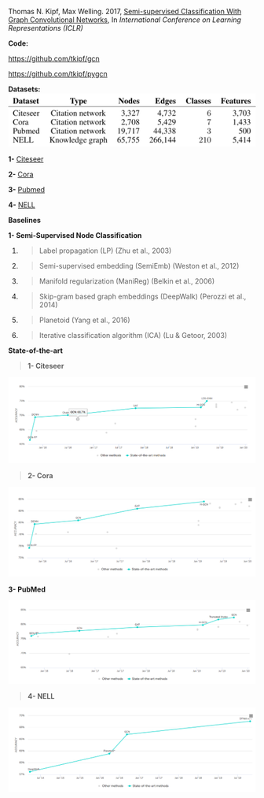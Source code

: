 Thomas N. Kipf, Max Welling. 2017, [<span class="underline">Semi-supervised Classification With Graph Convolutional Networks</span>](https://arxiv.org/pdf/1609.02907.pdf), In *International Conference on Learning Representations (ICLR)*

**Code:**

[<span class="underline">https://github.com/tkipf/gcn</span>](https://github.com/tkipf/gcn)

[<span class="underline">https://github.com/tkipf/pygcn</span>](https://github.com/tkipf/pygcn)

**Datasets:**![](/media/image1.png)

**1-** [<span class="underline">Citeseer</span>](https://github.com/kimiyoung/planetoid/tree/master/data)

**2-** [<span class="underline">Cora</span>](https://github.com/kimiyoung/planetoid/tree/master/data)

**3-** [<span class="underline">Pubmed</span>](https://github.com/kimiyoung/planetoid/tree/master/data)

**4-** [<span class="underline">NELL</span>](http://www.cs.cmu.edu/~zhiliny/data/nell_data.tar.gz)

**Baselines**

**1- Semi-Supervised Node Classification**

1.  > Label propagation (LP) (Zhu et al., 2003)

2.  > Semi-supervised embedding (SemiEmb) (Weston et al., 2012)

3.  > Manifold regularization (ManiReg) (Belkin et al., 2006)

4.  > Skip-gram based graph embeddings (DeepWalk) (Perozzi et al., 2014)

5.  > Planetoid (Yang et al., 2016)

6.  > Iterative classification algorithm (ICA) (Lu & Getoor, 2003)



**State-of-the-art**

> **1- Citeseer**

![](media/image2.png)

> **2- Cora**

![](media/image4.png)

**3- PubMed**

![](media/image6.png)

> **4- NELL**

![](media/image3.png)
